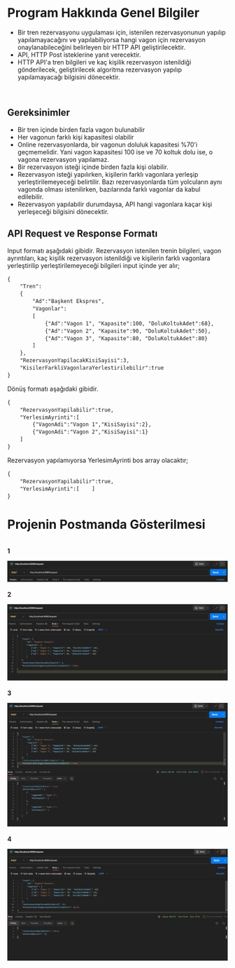 <h1> Program Hakkında Genel Bilgiler  </h1>
<ul>
    <li>Bir tren rezervasyonu uygulaması için, istenilen rezervasyonunun yapılıp yapılamayacağını ve yapılabiliyorsa hangi vagon için rezervasyon onaylanabileceğini belirleyen bir HTTP API geliştirilecektir.  </li>
    <li>API, HTTP Post isteklerine yanıt verecektir.   </li>
    <li> HTTP API'a tren bilgileri ve kaç kişilik rezervasyon istenildiği gönderilecek, geliştirilecek algoritma rezervasyon yapılıp yapılamayacağı bilgisini dönecektir. 
 </li>
    </ul>
    <br>

<h2> Gereksinimler </h2>
<ul>
    <li> Bir tren içinde birden fazla vagon bulunabilir </li>
    <li>  Her vagonun farklı kişi kapasitesi olabilir </li>
    <li>Online rezervasyonlarda, bir vagonun doluluk kapasitesi %70'i geçmemelidir. Yani vagon kapasitesi 100 ise ve 70 koltuk dolu ise, o vagona rezervasyon yapılamaz.
   </li>
    <li> Bir rezervasyon isteği içinde birden fazla kişi olabilir.  </li>
    <li> Rezervasyon isteği yapılırken, kişilerin farklı vagonlara yerleşip yerleştirilemeyeceği belirtilir. Bazı rezervasyonlarda tüm yolcuların aynı vagonda olması istenilirken, bazılarında farklı vagonlar da kabul edilebilir.  </li>
    <li>Rezervasyon yapılabilir durumdaysa, API hangi vagonlara kaçar kişi yerleşeceği bilgisini dönecektir. </li>
    </ul>

<h2> API Request ve Response Formatı  </h2>

<p>Input formatı aşağıdaki gibidir. Rezervasyon istenilen trenin bilgileri, vagon ayrıntıları, kaç kişilik rezervasyon istenildiği ve kişilerin farklı vagonlara yerleştirilip yerleştirilemeyeceği bilgileri input içinde yer alır;

```xml
{
    "Tren":
    {
        "Ad":"Başkent Ekspres",
        "Vagonlar":
        [
            {"Ad":"Vagon 1", "Kapasite":100, "DoluKoltukAdet":68},
            {"Ad":"Vagon 2", "Kapasite":90, "DoluKoltukAdet":50},
            {"Ad":"Vagon 3", "Kapasite":80, "DoluKoltukAdet":80}
        ]
    },
    "RezervasyonYapilacakKisiSayisi":3,
    "KisilerFarkliVagonlaraYerlestirilebilir":true
}

```
<p> Dönüş formatı aşağıdaki gibidir.

```xml
{
    "RezervasyonYapilabilir":true,
    "YerlesimAyrinti":[
        {"VagonAdi":"Vagon 1","KisiSayisi":2},
        {"VagonAdi":"Vagon 2","KisiSayisi":1}
    ]
}

```

<p>Rezervasyon yapılamıyorsa YerlesimAyrinti bos array olacaktır; 


```xml
{
    "RezervasyonYapilabilir":true,
    "YerlesimAyrinti":[    ]
}


```
<h1>Projenin Postmanda Gösterilmesi</h1>
<br>
<b>1</b>

![Get user](image1.png)
<br>
<br>
<b>2</b>

![Get user](image2.png)
<br>
<br>
<b>3</b>

![Get user](image3.png)
<br>
<br>
<b>4</b>

![Get user](image4.png)



